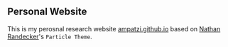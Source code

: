 ## Personal Website

This is my perosnal research website [ampatzi.github.io](https://ampatzi.github.io) based on [Nathan Randecker](https://github.com/nrandecker/particle)'s `Particle Theme`.
